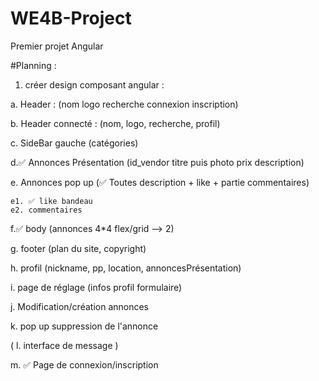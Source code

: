 # WE4B-Project
 Premier projet Angular

#Planning :
1. créer design composant angular :

a.  Header  : (nom logo recherche connexion inscription)
   
b. Header connecté : (nom, logo, recherche, profil)
    
c. SideBar gauche (catégories)
    
d.✅ Annonces Présentation (id_vendor titre puis photo prix description)
    
e. Annonces pop up (✅ Toutes description + like + partie commentaires)
    
    e1. ✅ like bandeau 
    e2. commentaires
    
f.✅ body (annonces 4*4 flex/grid --> 2)
    
g. footer (plan du site, copyright)
    
h.  profil (nickname, pp, location, annoncesPrésentation)
    
i. page de réglage (infos profil formulaire)
   
j. Modification/création annonces
    
k. pop up suppression de l'annonce
    
( l. interface de message )

m. ✅ Page de connexion/inscription